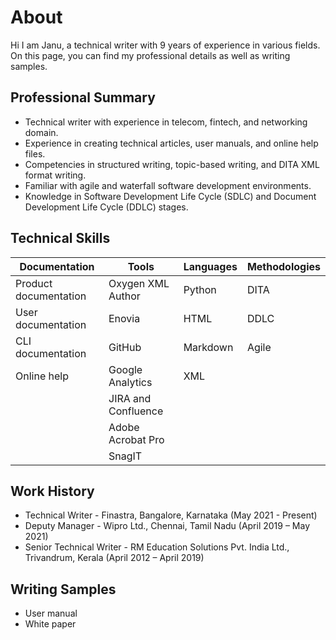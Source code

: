 # About
Hi
I am Janu, a technical writer with 9 years of experience in various fields. On this page, you can find my professional details as well as writing samples. 
## Professional Summary

- Technical writer with experience in telecom, fintech, and networking domain.
- Experience in creating technical articles, user manuals, and online help files.
- Competencies in structured writing, topic-based writing, and DITA XML format writing.
- Familiar with agile and waterfall software development environments.
- Knowledge in Software Development Life Cycle (SDLC) and Document Development Life Cycle (DDLC) stages.

## Technical Skills
|Documentation  | Tools|Languages|Methodologies
|--| --|--|--|
| Product documentation | Oxygen XML Author|Python|DITA
|User documentation|Enovia|HTML|DDLC
|CLI documentation|GitHub | Markdown|Agile
|Online help|Google Analytics|XML
||JIRA and Confluence
||Adobe Acrobat Pro|
||SnagIT|
## Work History
- Technical Writer - Finastra, Bangalore, Karnataka (May 2021 - Present)
- Deputy Manager - Wipro Ltd., Chennai, Tamil Nadu (April 2019 – May 2021)
- Senior Technical Writer - RM Education Solutions Pvt. India Ltd., Trivandrum, Kerala (April 2012 – April 2019)

## Writing Samples
- User manual 
- White paper
